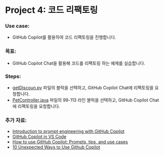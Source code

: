 # Project 4: 코드 리팩토링

### Use case: 
- GitHub Copilot를 활용하여 코드 리팩토링을 진행합니다.

### 목표:
- GitHub Copilot Chat을 활용해 코드를 리팩토링 하는 예제를 실습합니다.

### Steps:
- [getDiscoun.py](getDiscount.py) 파일의 블럭을 선택하고, GitHub Copilot Chat에 리팩토링을 요청합니다.
- [PetController.java](PetController.java) 파일의 99-113 라인 블럭을 선택하고, GitHub Copilot Chat에 리팩토링을 요청합니다.



### 추가 자료:
- [Introduction to prompt engineering with GitHub Copilot](https://learn.microsoft.com/training/modules/introduction-prompt-engineering-with-github-copilot//?WT.mc_id=academic-113596-abartolo)
- [GitHub Copilot in VS Code](https://code.visualstudio.com/docs/copilot/overview)
- [How to use GitHub Copilot: Prompts, tips, and use cases](https://github.blog/2023-06-20-how-to-write-better-prompts-for-github-copilot/)
- [10 Unexpected Ways to Use Github Copilot](https://github.blog/2024-01-22-10-unexpected-ways-to-use-github-copilot/)